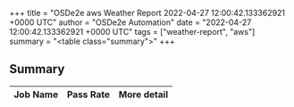 +++
title = "OSDe2e aws Weather Report 2022-04-27 12:00:42.133362921 +0000 UTC"
author = "OSDe2e Automation"
date = "2022-04-27 12:00:42.133362921 +0000 UTC"
tags = ["weather-report", "aws"]
summary = "<table class=\"summary\"></table>"
+++
## Summary

| Job Name | Pass Rate | More detail |
|----------|-----------|-------------|




